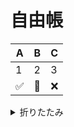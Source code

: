 # 自由帳

| A                  | B      | C   |
|--------------------|--------|-----|
| 1                  | 2      | 3   |
| :white_check_mark: | :memo: | :x: |

<details>
<summary>折りたたみ</summary>

文字列１
<br>
文字列２
文字列３
</details>